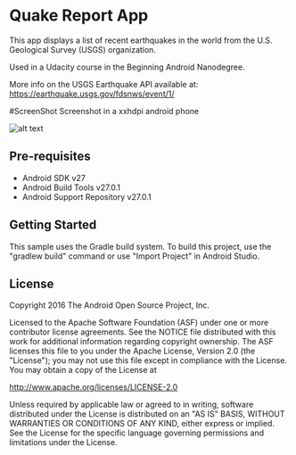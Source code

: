Quake Report App
===================================

This app displays a list of recent earthquakes in the world
from the U.S. Geological Survey (USGS) organization.

Used in a Udacity course in the Beginning Android Nanodegree.

More info on the USGS Earthquake API available at:
https://earthquake.usgs.gov/fdsnws/event/1/

#ScreenShot
Screenshot in a xxhdpi android phone

![alt text](https://github.com/manugond/ud843-QuakeReport/blob/master/Screenshot01.png)

Pre-requisites
--------------

- Android SDK v27
- Android Build Tools v27.0.1
- Android Support Repository v27.0.1

Getting Started
---------------

This sample uses the Gradle build system. To build this project, use the
"gradlew build" command or use "Import Project" in Android Studio.


License
-------

Copyright 2016 The Android Open Source Project, Inc.

Licensed to the Apache Software Foundation (ASF) under one or more contributor
license agreements.  See the NOTICE file distributed with this work for
additional information regarding copyright ownership.  The ASF licenses this
file to you under the Apache License, Version 2.0 (the "License"); you may not
use this file except in compliance with the License.  You may obtain a copy of
the License at

http://www.apache.org/licenses/LICENSE-2.0

Unless required by applicable law or agreed to in writing, software
distributed under the License is distributed on an "AS IS" BASIS, WITHOUT
WARRANTIES OR CONDITIONS OF ANY KIND, either express or implied.  See the
License for the specific language governing permissions and limitations under
the License.
